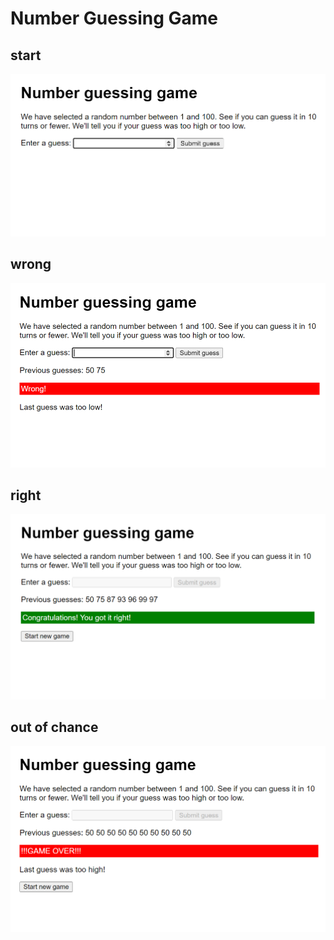 # Number Guessing Game

## start

<img src="./assets/start.png" width="640">

## wrong

<img src="./assets/wrong.png" width="640">

## right

<img src="./assets/right.png" width="640">

## out of chance

<img src="./assets/out-of-chance.png" width="640">
